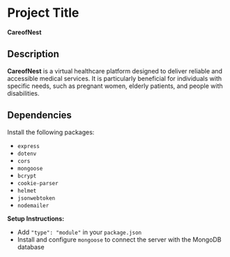 # Project Title

**CareofNest**

## Description

**CareofNest** is a virtual healthcare platform designed to deliver reliable and accessible medical services. It is particularly beneficial for individuals with specific needs, such as pregnant women, elderly patients, and people with disabilities.

## Dependencies

Install the following packages:

- `express`  
- `dotenv`  
- `cors`  
- `mongoose`  
- `bcrypt`  
- `cookie-parser`  
- `helmet`  
- `jsonwebtoken`  
- `nodemailer`

**Setup Instructions:**

- Add `"type": "module"` in your `package.json`
- Install and configure `mongoose` to connect the server with the MongoDB database